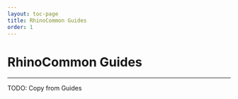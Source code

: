 ```yaml
---
layout: toc-page
title: RhinoCommon Guides
order: 1
---
```


# RhinoCommon Guides
---

TODO: Copy from Guides
